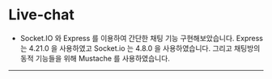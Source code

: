 # Live-chat

- Socket.IO 와 Express 를 이용하여 간단한 채팅 기능 구현해보았습니다.
  Express 는 4.21.0 을 사용하였고 Socket.io 는 4.8.0 을 사용하였습니다. 그리고 채팅방의 동적 기능들을 위해 Mustache 를 사용하였습니다.
---
